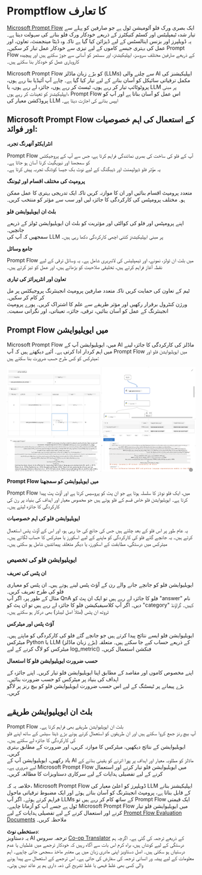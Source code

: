 <!--
CO_OP_TRANSLATOR_METADATA:
{
  "original_hash": "3cbe7629d254f1043193b7fe22524d55",
  "translation_date": "2025-07-16T22:36:13+00:00",
  "source_file": "md/01.Introduction/05/Promptflow.md",
  "language_code": "ur"
}
-->
# **Promptflow کا تعارف**

[Microsoft Prompt Flow](https://microsoft.github.io/promptflow/index.html?WT.mc_id=aiml-138114-kinfeylo) ایک بصری ورک فلو آٹومیشن ٹول ہے جو صارفین کو پہلے سے تیار شدہ ٹیمپلیٹس اور کسٹم کنیکٹرز کے ذریعے خودکار ورک فلو بنانے کی سہولت دیتا ہے۔ یہ ڈویلپرز اور بزنس اینالسٹس کے لیے ڈیزائن کیا گیا ہے تاکہ وہ ڈیٹا مینجمنٹ، تعاون، اور عمل کی بہتری جیسے کاموں کے لیے تیزی سے خودکار عمل تیار کر سکیں۔ Prompt Flow کے ذریعے صارفین مختلف سروسز، ایپلیکیشنز، اور سسٹمز کو آسانی سے جوڑ سکتے ہیں اور پیچیدہ کاروباری عمل کو خودکار بنا سکتے ہیں۔

Microsoft Prompt Flow کو بڑے زبان ماڈلز (LLMs) سے چلنے والی AI ایپلیکیشنز کی مکمل ترقیاتی سائیکل کو آسان بنانے کے لیے تیار کیا گیا ہے۔ چاہے آپ آئیڈیا بنا رہے ہوں، پروٹوٹائپ تیار کر رہے ہوں، ٹیسٹ کر رہے ہوں، جائزہ لے رہے ہوں، یا LLM پر مبنی ایپلیکیشنز کو تعینات کر رہے ہوں، Prompt Flow اس عمل کو آسان بناتا ہے اور آپ کو پروڈکشن معیار کی LLM ایپس بنانے کی اجازت دیتا ہے۔

## Microsoft Prompt Flow کے استعمال کی اہم خصوصیات اور فوائد:

**انٹرایکٹو آتھرنگ تجربہ**

Prompt Flow آپ کے فلو کی ساخت کی بصری نمائندگی فراہم کرتا ہے، جس سے آپ کے پروجیکٹس کو سمجھنا اور نیویگیٹ کرنا آسان ہو جاتا ہے۔  
یہ مؤثر فلو ڈیولپمنٹ اور ڈیبگنگ کے لیے نوٹ بک جیسا کوڈنگ تجربہ پیش کرتا ہے۔

**پرومپٹ کی مختلف اقسام اور ٹیوننگ**

متعدد پرومپٹ اقسام بنائیں اور ان کا موازنہ کریں تاکہ ایک تدریجی بہتری کا عمل ممکن ہو۔ مختلف پرومپٹس کی کارکردگی کا جائزہ لیں اور سب سے مؤثر کو منتخب کریں۔

**بلٹ ان ایویلیوایشن فلو**

اپنے پرومپٹس اور فلو کی کوالٹی اور مؤثریت کو بلٹ ان ایویلیوایشن ٹولز کے ذریعے جانچیں۔  
سمجھیں کہ آپ کی LLM پر مبنی ایپلیکیشنز کتنی اچھی کارکردگی دکھا رہی ہیں۔

**جامع وسائل**

Prompt Flow میں بلٹ ان ٹولز، نمونے، اور ٹیمپلیٹس کی لائبریری شامل ہے۔ یہ وسائل ترقی کے لیے نقطہ آغاز فراہم کرتے ہیں، تخلیقی صلاحیت کو بڑھاتے ہیں، اور عمل کو تیز کرتے ہیں۔

**تعاون اور انٹرپرائز کی تیاری**

ٹیم کے تعاون کی حمایت کریں تاکہ متعدد صارفین پرومپٹ انجینئرنگ پروجیکٹس پر مل کر کام کر سکیں۔  
ورژن کنٹرول برقرار رکھیں اور مؤثر طریقے سے علم کا اشتراک کریں۔ پورے پرومپٹ انجینئرنگ کے عمل کو آسان بنائیں، ترقی، جائزہ، تعیناتی، اور نگرانی سمیت۔

## Prompt Flow میں ایویلیوایشن

Microsoft Prompt Flow میں، ایویلیوایشن آپ کے AI ماڈلز کی کارکردگی کا جائزہ لینے میں اہم کردار ادا کرتی ہے۔ آئیے دیکھتے ہیں کہ آپ Prompt Flow میں ایویلیوایشن فلو اور میٹرکس کو کس طرح حسب ضرورت بنا سکتے ہیں:

![PFVizualise](../../../../../translated_images/pfvisualize.c1d9ca75baa2a2221667124fa82ba2307f74a34620b9c1eff2cfc1fa2972909b.ur.png)

**Prompt Flow میں ایویلیوایشن کو سمجھنا**

Prompt Flow میں، ایک فلو نوڈز کا سلسلہ ہوتا ہے جو ان پٹ کو پروسیس کرتا ہے اور آؤٹ پٹ پیدا کرتا ہے۔ ایویلیوایشن فلو خاص قسم کے فلو ہوتے ہیں جو مخصوص معیار اور اہداف کی بنیاد پر رن کی کارکردگی کا جائزہ لیتے ہیں۔

**ایویلیوایشن فلو کی اہم خصوصیات**

یہ عام طور پر اس فلو کے بعد چلتے ہیں جس کی جانچ کی جا رہی ہو، اور اس کے آؤٹ پٹس استعمال کرتے ہیں۔ یہ جانچے گئے فلو کی کارکردگی کو ماپنے کے لیے اسکورز یا میٹرکس کا حساب لگاتے ہیں۔ میٹرکس میں درستگی، مطابقت کے اسکورز، یا دیگر متعلقہ پیمائشیں شامل ہو سکتی ہیں۔

### ایویلیوایشن فلو کی تخصیص

**ان پٹس کی تعریف**

ایویلیوایشن فلو کو جانچے جانے والے رن کے آؤٹ پٹس لینے ہوتے ہیں۔ ان پٹس کو معیاری فلو کی طرح تعریف کریں۔  
مثال کے طور پر، اگر آپ QnA فلو کا جائزہ لے رہے ہیں تو ایک ان پٹ کو "answer" نام دیں۔ اگر آپ کلاسیفیکیشن فلو کا جائزہ لے رہے ہیں تو ان پٹ کو "category" کہیں۔ گراؤنڈ ٹروتھ ان پٹس (مثلاً اصل لیبلز) بھی درکار ہو سکتے ہیں۔

**آؤٹ پٹس اور میٹرکس**

ایویلیوایشن فلو ایسے نتائج پیدا کرتے ہیں جو جانچے گئے فلو کی کارکردگی کو ماپتے ہیں۔ میٹرکس Python یا LLM (بڑے زبان ماڈلز) کے ذریعے حساب کیے جا سکتے ہیں۔ متعلقہ میٹرکس کو لاگ کرنے کے لیے log_metric() فنکشن استعمال کریں۔

**حسب ضرورت ایویلیوایشن فلو کا استعمال**

اپنے مخصوص کاموں اور مقاصد کے مطابق اپنا ایویلیوایشن فلو تیار کریں۔ اپنے جائزہ کے اہداف کی بنیاد پر میٹرکس کو حسب ضرورت بنائیں۔  
بڑے پیمانے پر ٹیسٹنگ کے لیے اس حسب ضرورت ایویلیوایشن فلو کو بیچ رنز پر لاگو کریں۔

## بلٹ ان ایویلیوایشن طریقے

Prompt Flow بلٹ ان ایویلیوایشن طریقے بھی فراہم کرتا ہے۔  
آپ بیچ رنز جمع کروا سکتے ہیں اور ان طریقوں کو استعمال کرتے ہوئے بڑے ڈیٹا سیٹس کے ساتھ اپنے فلو کی کارکردگی کا جائزہ لے سکتے ہیں۔  
ایویلیوایشن کے نتائج دیکھیں، میٹرکس کا موازنہ کریں، اور ضرورت کے مطابق بہتری کریں۔  
یاد رکھیں، ایویلیوایشن آپ کے AI ماڈلز کو مطلوبہ معیار اور اہداف پر پورا اترنے کو یقینی بنانے کے لیے ضروری ہے۔ Microsoft Prompt Flow میں ایویلیوایشن فلو تیار کرنے اور استعمال کرنے کے لیے تفصیلی ہدایات کے لیے سرکاری دستاویزات کا مطالعہ کریں۔

خلاصہ یہ کہ، Microsoft Prompt Flow ڈویلپرز کو اعلیٰ معیار کی LLM ایپلیکیشنز بنانے کے قابل بناتا ہے، پرومپٹ انجینئرنگ کو آسان بناتے ہوئے اور ایک مضبوط ترقیاتی ماحول فراہم کرتے ہوئے۔ اگر آپ LLMs کے ساتھ کام کر رہے ہیں تو Prompt Flow ایک قیمتی ٹول ہے جسے آپ کو آزمانا چاہیے۔ Microsoft Prompt Flow میں ایویلیوایشن فلو تیار کرنے اور استعمال کرنے کے لیے تفصیلی ہدایات کے لیے [Prompt Flow Evaluation Documents](https://learn.microsoft.com/azure/machine-learning/prompt-flow/how-to-develop-an-evaluation-flow?view=azureml-api-2?WT.mc_id=aiml-138114-kinfeylo) ملاحظہ کریں۔

**دستخطی نوٹ**:  
یہ دستاویز AI ترجمہ سروس [Co-op Translator](https://github.com/Azure/co-op-translator) کے ذریعے ترجمہ کی گئی ہے۔ اگرچہ ہم درستگی کے لیے کوشاں ہیں، براہ کرم اس بات سے آگاہ رہیں کہ خودکار ترجمے میں غلطیاں یا عدم درستیاں ہو سکتی ہیں۔ اصل دستاویز اپنی مادری زبان میں ہی معتبر ماخذ سمجھی جانی چاہیے۔ اہم معلومات کے لیے پیشہ ور انسانی ترجمہ کی سفارش کی جاتی ہے۔ اس ترجمے کے استعمال سے پیدا ہونے والی کسی بھی غلط فہمی یا غلط تشریح کی ذمہ داری ہم پر عائد نہیں ہوتی۔